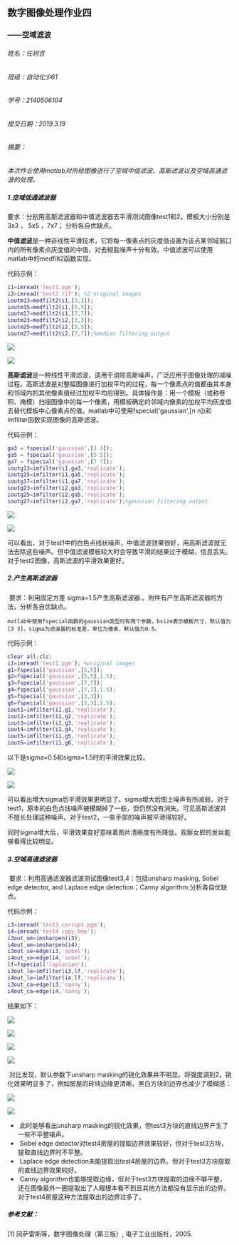 ## 数字图像处理作业四

###                        ——空域滤波



###### 姓名：任珂含 

###### 班级：自动化少61 

###### 学号：2140506104

###### 提交日期：2019.3.19



###### *摘要：*

​	*本次作业使用matlab对所给图像进行了空域中值滤波、高斯滤波以及空域高通滤波的处理。*



##### 1.空域低通滤波器

​	要求：分别用高斯滤波器和中值滤波器去平滑测试图像test1和2，模板大小分别是3x3 ， 5x5 ，7x7； 分析各自优缺点。



​	**中值滤波**是一种非线性平滑技术，它将每一像素点的灰度值设置为该点某邻域窗口内的所有像素点灰度值的中值，对去椒盐噪声十分有效。中值滤波可以使用matlab中的medfilt2函数实现。

代码示例：

```matlab
i1=imread('test1.pgm');
i2=imread('test2.tif'); %2 original images
ioutm13=medfilt2(i1,[3,3]);
ioutm15=medfilt2(i1,[5,5]);
ioutm17=medfilt2(i1,[7,7]);
ioutm23=medfilt2(i2,[3,3]);
ioutm25=medfilt2(i2,[5,5]);
ioutm27=medfilt2(i2,[7,7]);%median filtering output
```
![](https://raw.githubusercontent.com/kathyrkh/rkhimages/master/me1.png)

![](https://raw.githubusercontent.com/kathyrkh/rkhimages/master/me2.png)

​	**高斯滤波**是一种线性平滑滤波，适用于消除高斯噪声，广泛应用于图像处理的减噪过程。高斯滤波是对整幅图像进行加权平均的过程，每一个像素点的值都由其本身和邻域内的其他像素值经过加权平均后得到。具体操作是：用一个模板（或称卷积、掩模）扫描图像中的每一个像素，用模板确定的邻域内像素的加权平均灰度值去替代模板中心像素点的值。matlab中可使用fspecial('gaussian',[n n])和imfilter函数实现图像的高斯滤波。

代码示例：

```matlab
ga3 = fspecial('gaussian',[3 3]);
ga5 = fspecial('gaussian',[5 5]);
ga7 = fspecial('gaussian',[7 7]);
ioutg13=imfilter(i1,ga3,'replicate');
ioutg15=imfilter(i1,ga5,'replicate');
ioutg17=imfilter(i1,ga7,'replicate');
ioutg23=imfilter(i2,ga3,'replicate');
ioutg25=imfilter(i2,ga5,'replicate');
ioutg27=imfilter(i2,ga7,'replicate');%gaussian filtering output
```

![](https://raw.githubusercontent.com/kathyrkh/rkhimages/master/me3.png)

![](https://raw.githubusercontent.com/kathyrkh/rkhimages/master/me4.png)

​	可以看出，对于test1中的白色点线状噪声，中值滤波效果很好，用高斯滤波就无法去除这些噪声。但中值滤波模板较大时会导致平滑的结果过于模糊，信息丢失。对于test2图像，高斯滤波的平滑效果更好。



##### 2.产生高斯滤波器

​	要求：利用固定方差 sigma=1.5产生高斯滤波器.。附件有产生高斯滤波器的方法，分析各自优缺点。

 	matlab中使用fspecial函数的gaussian类型时有两个参数，hsize表示模板尺寸，默认值为[3 3]，sigma为滤波器的标准差，单位为像素，默认值为0.5。
  
  代码示例：

```matlab
clear all;clc;
i1=imread('test1.pgm'); %original images
g1=fspecial('gaussian',[5,5]);
g2=fspecial('gaussian',[5,5],1.5);
g3=fspecial('gaussian',[7,7]);
g4=fspecial('gaussian',[7,7],1.5);
g5=fspecial('gaussian',[3,3]);
g6=fspecial('gaussian',[3,3],1.5);
iout1=imfilter(i1,g1,'replicate');
iout2=imfilter(i1,g2,'replicate');
iout3=imfilter(i1,g3,'replicate');
iout4=imfilter(i1,g4,'replicate');
iout5=imfilter(i1,g5,'replicate');
iout6=imfilter(i1,g6,'replicate');
```
  
  以下是sigma=0.5和sigma=1.5时的平滑效果比较。



![](https://raw.githubusercontent.com/kathyrkh/rkhimages/master/gau1.png)





![](https://raw.githubusercontent.com/kathyrkh/rkhimages/master/gau2.png)

​	可以看出增大sigma后平滑效果更明显了。sigma增大后图上噪声有所减弱，对于test1，原本的白色点线噪声被模糊掉了一些，但仍然没有消失。可见高斯滤波并不擅长处理这种噪声。对于test2，一些手部的噪声被平滑得较好。

​	同时sigma增大后，平滑效果变好意味着图片清晰度有所降低。观察女郎的发丝能够看得比较明显。



##### 3.空域高通滤波器

​	要求：利用高通滤波器滤波测试图像test3,4：包括unsharp masking, Sobel edge detector, and Laplace edge detection；Canny algorithm.分析各自优缺点。



代码示例：

```matlab
i3=imread('test3_corrupt.pgm');
i4=imread('test4 copy.bmp');
i3out_um=imsharpen(i3);
i4out_um=imsharpen(i4);
i3out_se=edge(i3,'sobel');
i4out_se=edge(i4,'sobel');
lf=fspecial('laplacian');
i3out_le=imfilter(i3,lf,'replicate');
i4out_le=imfilter(i4,lf,'replicate');
i3out_ca=edge(i3,'canny');
i4out_ca=edge(i4,'canny');
```


结果如下：

![](https://raw.githubusercontent.com/kathyrkh/rkhimages/master/gt2.png)

![](https://raw.githubusercontent.com/kathyrkh/rkhimages/master/yt2.png)

![](https://raw.githubusercontent.com/kathyrkh/rkhimages/master/gt1.png)

![](https://raw.githubusercontent.com/kathyrkh/rkhimages/master/yt1.png)

​	对比发现，默认参数下unsharp masking的锐化效果并不明显。将强度调到2，锐化效果明显多了，例如房屋的砖块边缘更清晰，黑白方块的边界也减少了模糊感：

![](https://raw.githubusercontent.com/kathyrkh/rkhimages/master/um4.png)

![](https://raw.githubusercontent.com/kathyrkh/rkhimages/master/um3.png)

- ​	此时能够看出unsharp masking的锐化效果，但test3方块的直线边界产生了一些不平整噪声。
- ​	Sobel edge detector对test4房屋的提取边界效果较好，但对于test3方块，提取直线边界时不平整。
- ​	Laplace edge detection未能提取出test4房屋的边界。但对于test3方块提取的直线边界效果较好。
- ​	Canny algorithm也能够提取边缘，但对于test3方块提取的边缘不够平整，还在图像最外一圈提取出了人眼根本看不到且其他方法都没有显示出的边界。对于test4房屋这种方法提取出的边界过多了。



##### 参考文献：

[1] 冈萨雷斯等，数字图像处理（第三版）, 电子工业出版社，2005.

